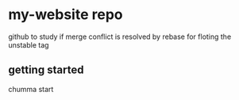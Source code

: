 # my-website repo
github to study if merge conflict is resolved by rebase
for floting the unstable tag
## getting started
chumma start
